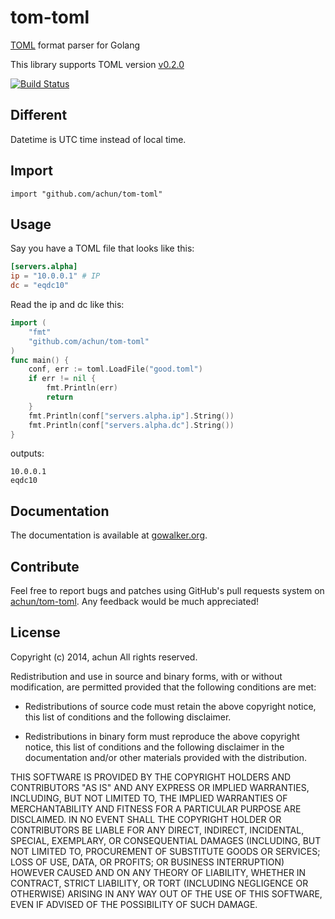 tom-toml
========

[TOML](https://github.com/mojombo/toml) format parser for Golang

This library supports TOML version
[v0.2.0](https://github.com/mojombo/toml/blob/master/versions/toml-v0.2.0.md)

[![Build Status](https://drone.io/github.com/achun/tom-toml/status.png)](https://drone.io/github.com/achun/tom-toml/latest)

## Different

Datetime is UTC time instead of local time.

## Import

    import "github.com/achun/tom-toml"

## Usage

Say you have a TOML file that looks like this:

```toml
[servers.alpha]
ip = "10.0.0.1" # IP
dc = "eqdc10"
```

Read the ip and dc like this:

```go
import (
    "fmt"
    "github.com/achun/tom-toml"
)
func main() {
    conf, err := toml.LoadFile("good.toml")
    if err != nil {
        fmt.Println(err)
        return
    }
    fmt.Println(conf["servers.alpha.ip"].String())
    fmt.Println(conf["servers.alpha.dc"].String())
}
```

outputs:

```
10.0.0.1
eqdc10
```

## Documentation

The documentation is available at
[gowalker.org](http://gowalker.org/github.com/achun/tom-toml).

## Contribute

Feel free to report bugs and patches using GitHub's pull requests system on
[achun/tom-toml](https://github.com/achun/tom-toml). Any feedback would be
much appreciated!


## License

Copyright (c) 2014, achun
All rights reserved.

Redistribution and use in source and binary forms, with or without modification,
are permitted provided that the following conditions are met:

* Redistributions of source code must retain the above copyright notice, this
  list of conditions and the following disclaimer.

* Redistributions in binary form must reproduce the above copyright notice, this
  list of conditions and the following disclaimer in the documentation and/or
  other materials provided with the distribution.

THIS SOFTWARE IS PROVIDED BY THE COPYRIGHT HOLDERS AND CONTRIBUTORS "AS IS" AND
ANY EXPRESS OR IMPLIED WARRANTIES, INCLUDING, BUT NOT LIMITED TO, THE IMPLIED
WARRANTIES OF MERCHANTABILITY AND FITNESS FOR A PARTICULAR PURPOSE ARE
DISCLAIMED. IN NO EVENT SHALL THE COPYRIGHT HOLDER OR CONTRIBUTORS BE LIABLE FOR
ANY DIRECT, INDIRECT, INCIDENTAL, SPECIAL, EXEMPLARY, OR CONSEQUENTIAL DAMAGES
(INCLUDING, BUT NOT LIMITED TO, PROCUREMENT OF SUBSTITUTE GOODS OR SERVICES;
LOSS OF USE, DATA, OR PROFITS; OR BUSINESS INTERRUPTION) HOWEVER CAUSED AND ON
ANY THEORY OF LIABILITY, WHETHER IN CONTRACT, STRICT LIABILITY, OR TORT
(INCLUDING NEGLIGENCE OR OTHERWISE) ARISING IN ANY WAY OUT OF THE USE OF THIS
SOFTWARE, EVEN IF ADVISED OF THE POSSIBILITY OF SUCH DAMAGE.
